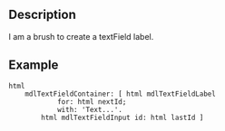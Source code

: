 Description
--------------------

I am a brush to create a textField label.

Example
--------------------

	html
		mdlTextFieldContainer: [ html mdlTextFieldLabel
				for: html nextId;
				with: 'Text...'.
			html mdlTextFieldInput id: html lastId ]